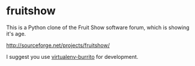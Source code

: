 fruitshow
=========

This is a Python clone of the Fruit Show software forum, which is showing it's age.

http://sourceforge.net/projects/fruitshow/

I suggest you use [virtualenv-burrito](https://github.com/brainsik/virtualenv-burrito) for development.